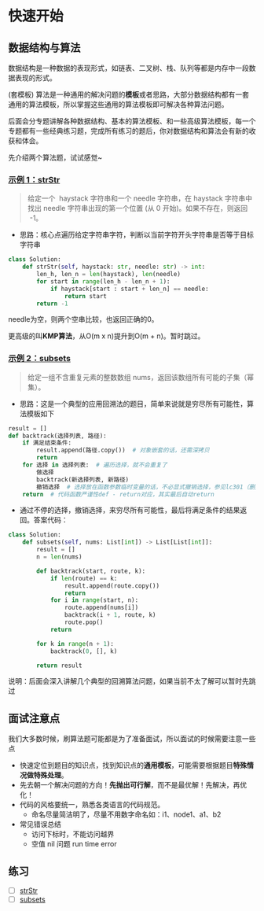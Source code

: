 # 快速开始

## 数据结构与算法

数据结构是一种数据的表现形式，如链表、二叉树、栈、队列等都是内存中一段数据表现的形式。

(套模板)
算法是一种通用的解决问题的**模板**或者思路，大部分数据结构都有一套通用的算法模板，所以掌握这些通用的算法模板即可解决各种算法问题。

后面会分专题讲解各种数据结构、基本的算法模板、和一些高级算法模板，每一个专题都有一些经典练习题，完成所有练习的题后，你对数据结构和算法会有新的收获和体会。

先介绍两个算法题，试试感觉~

### [示例 1：strStr](https://leetcode-cn.com/problems/implement-strstr/)

> 给定一个  haystack 字符串和一个 needle 字符串，在 haystack 字符串中找出 needle 字符串出现的第一个位置 (从 0 开始)。如果不存在，则返回  -1。

- 思路：核心点遍历给定字符串字符，判断以当前字符开头字符串是否等于目标字符串

```Python
class Solution:
    def strStr(self, haystack: str, needle: str) -> int:
        len_h, len_n = len(haystack), len(needle)
        for start in range(len_h - len_n + 1):
            if haystack[start : start + len_n] == needle:
                return start
        return -1
```

needle为空，则两个空串比较，也返回正确的0。

更高级的叫**KMP算法**，从O(m x n)提升到O(m + n)。暂时跳过。

### [示例 2：subsets](https://leetcode-cn.com/problems/subsets/)

> 给定一组不含重复元素的整数数组 nums，返回该数组所有可能的子集（幂集）。

- 思路：这是一个典型的应用回溯法的题目，简单来说就是穷尽所有可能性，算法模板如下

```python
result = []
def backtrack(选择列表, 路径):
    if 满足结束条件:
        result.append(路径.copy())  # 对象嵌套的话，还需深拷贝
        return
    for 选择 in 选择列表:  # 遍历选择，就不会重复了
        做选择
        backtrack(新选择列表, 新路径)
        撤销选择  # 选择放在函数参数临时变量的话，不必显式撤销选择，参见lc301（删括号，hard也能写得漂亮）等题。
    return  # 代码函数严谨性def - return对应，其实最后自动return
```

- 通过不停的选择，撤销选择，来穷尽所有可能性，最后将满足条件的结果返回。答案代码：

```Python
class Solution:
    def subsets(self, nums: List[int]) -> List[List[int]]:
        result = []
        n = len(nums)

        def backtrack(start, route, k):
            if len(route) == k:
                result.append(route.copy())
                return
            for i in range(start, n):
                route.append(nums[i])
                backtrack(i + 1, route, k)
                route.pop()
            return

        for k in range(n + 1):
            backtrack(0, [], k)

        return result
```

说明：后面会深入讲解几个典型的回溯算法问题，如果当前不太了解可以暂时先跳过

## 面试注意点

我们大多数时候，刷算法题可能都是为了准备面试，所以面试的时候需要注意一些点

- 快速定位到题目的知识点，找到知识点的**通用模板**，可能需要根据题目**特殊情况做特殊处理**。
- 先去朝一个解决问题的方向！**先抛出可行解**，而不是最优解！先解决，再优化！
- 代码的风格要统一，熟悉各类语言的代码规范。
  - 命名尽量简洁明了，尽量不用数字命名如：i1、node1、a1、b2
- 常见错误总结
  - 访问下标时，不能访问越界
  - 空值 nil 问题 run time error

## 练习

- [ ] [strStr](https://leetcode-cn.com/problems/implement-strstr/)
- [ ] [subsets](https://leetcode-cn.com/problems/subsets/)
